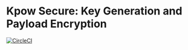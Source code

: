 # Kpow Secure: Key Generation and Payload Encryption

[![CircleCI](https://circleci.com/gh/operatr-io/kpow-secure.svg?style=svg&circle-token=6e95b380dbe34c368a074c2c061053cebaa1a29d)](https://circleci.com/gh/operatr-io/kpow-secure)